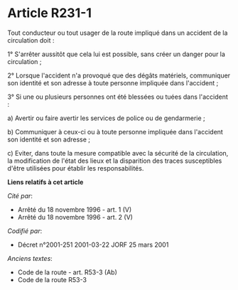 # Article R231-1

Tout conducteur ou tout usager de la route impliqué dans un accident de la circulation doit :

1° S'arrêter aussitôt que cela lui est possible, sans créer un danger pour la circulation ;

2° Lorsque l'accident n'a provoqué que des dégâts matériels, communiquer son identité et son adresse à toute personne
impliquée dans l'accident ;

3° Si une ou plusieurs personnes ont été blessées ou tuées dans l'accident :

a) Avertir ou faire avertir les services de police ou de gendarmerie ;

b) Communiquer à ceux-ci ou à toute personne impliquée dans l'accident son identité et son adresse ;

c) Eviter, dans toute la mesure compatible avec la sécurité de la circulation, la modification de l'état des lieux et la
disparition des traces susceptibles d'être utilisées pour établir les responsabilités.

**Liens relatifs à cet article**

_Cité par_:

  - Arrêté du 18 novembre 1996 - art. 1 (V)
  - Arrêté du 18 novembre 1996 - art. 2 (V)

_Codifié par_:

  - Décret n°2001-251 2001-03-22 JORF 25 mars 2001

_Anciens textes_:

  - Code de la route - art. R53-3 (Ab)
  - Code de la route R53-3
